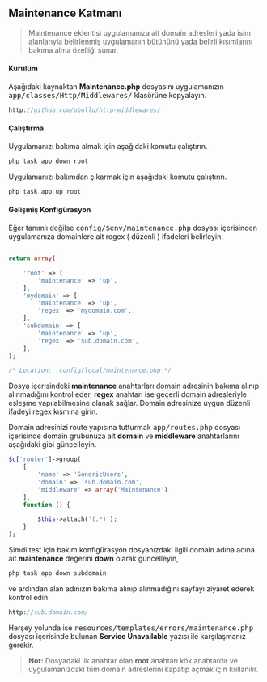 
## Maintenance Katmanı

> Maintenance eklentisi uygulamanıza ait domain adresleri yada isim alanlarıyla belirlenmiş uygulamanın bütününü yada belirli kısımlarını bakıma alma özelliği sunar. 

<a name="maintenance-add"></a>

#### Kurulum

Aşağıdaki kaynaktan <b>Maintenance.php</b> dosyasını uygulamanızın <kbd>app/classes/Http/Middlewares/</kbd> klasörüne kopyalayın.

```php
http://github.com/obullo/http-middlewares/
```

<a name="maintenance-run"></a>

#### Çalıştırma

Uygulamanızı bakıma almak için aşağıdaki komutu çalıştırın.

```php
php task app down root
```

Uygulamanızı bakımdan çıkarmak için aşağıdaki komutu çalıştırın.

```php
php task app up root
```

<a name="maintenance-configuration"></a>

#### Gelişmiş Konfigürasyon

Eğer tanımlı değilse <kbd>config/$env/maintenance.php</kbd> dosyası içerisinden uygulamanıza domainlere ait regex ( düzenli ) ifadeleri belirleyin.

```php

return array(

    'root' => [
        'maintenance' => 'up',
    ],
    'mydomain' => [
        'maintenance' => 'up',
        'regex' => 'mydomain.com',
    ],
    'subdomain' => [
        'maintenance' => 'up',
        'regex' => 'sub.domain.com',
    ],
);

/* Location: .config/local/maintenance.php */
```

Dosya içerisindeki <b>maintenance</b> anahtarları domain adresinin bakıma alınıp alınmadığını kontrol eder, <b>regex</b> anahtarı ise geçerli domain adresleriyle eşleşme yapılabilmesine olanak sağlar. Domain adresinize uygun düzenli ifadeyi regex kısmına girin.

Domain adresinizi route yapısına tutturmak <kbd>app/routes.php</kbd> dosyası içerisinde domain grubunuza ait <b>domain</b> ve <b>middleware</b> anahtarlarını aşağıdaki gibi güncelleyin.

```php
$c['router']->group(
    [
        'name' => 'GenericUsers',
        'domain' => 'sub.domain.com', 
        'middleware' => array('Maintenance')
    ],
    function () {

        $this->attach('(.*)');
    }
);
```

Şimdi test için bakım konfigürasyon dosyanızdaki ilgili domain adına adına ait <b>maintenance</b> değerini <b>down</b> olarak güncelleyin,

```php
php task app down subdomain
```

ve ardından alan adınızın bakıma alınıp alınmadığını sayfayı ziyaret ederek kontrol edin.

```php
http://sub.domain.com/
```

Herşey yolunda ise <kbd>resources/templates/errors/maintenance.php</kbd> dosyası içerisinde bulunan <b>Service Unavailable</b> yazısı ile karşılaşmanız gerekir.


>**Not:** Dosyadaki ilk anahtar olan **root** anahtarı kök anahtardır ve uygulamanızdaki tüm domain adreslerini kapatıp açmak için kullanılır.
